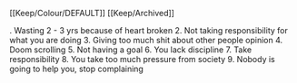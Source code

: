 [[Keep/Colour/DEFAULT]] [[Keep/Archived]] 

. Wasting 2 - 3 yrs because of heart broken
2. Not taking responsibility for what you are doing
3. Giving too much shit about other people opinion
4. Doom scrolling
5. Not having a goal
6. You lack discipline
7. Take responsibility
8. You take too much pressure from society
9. Nobody is going to help you, stop complaining
